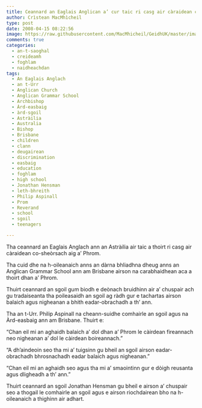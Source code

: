 ```yaml
---
title: Ceannard an Eaglais Anglican a’ cur taic ri casg air càraidean co-sheòrsach aig a’ Phrom
author: Crìstean MacMhìcheil
type: post
date: 2008-04-15 08:22:56
image: https://raw.githubusercontent.com/MacMhicheil/GeidhUK/master/images/2008-04-15-ceannard-an-eaglais-anglican-a-cur-taic-ri-casg-air-caraidean-co-sheorsach-aig-a-phrom.jpg
comments: true
categories:
  - an-t-saoghal
  - creideamh
  - foghlam
  - naidheachdan
tags:
  - An Eaglais Anglach
  - an t-Urr
  - Anglican Church
  - Anglican Grammar School
  - Archbishop
  - Àrd-easbaig
  - àrd-sgoil
  - Astràilia
  - Australia
  - Bishop
  - Brisbane
  - children
  - clann
  - deugairean
  - discrimination
  - easbaig
  - education
  - foghlam
  - high school
  - Jonathan Hensman
  - leth-bhreith
  - Philip Aspinall
  - Prom
  - Reverand
  - school
  - sgoil
  - teenagers

---
```

Tha ceannard an Eaglais Anglach ann an Astràilia air taic a thoirt ri casg air càraidean co-sheòrsach aig a&#8217; Phrom.

<!--more-->

Tha cuid dhe na h-oileanaich anns an dàrna bhliadhna dheug anns an Anglican Grammar School ann am Brisbane airson na carabhaidhean aca a thoirt dhan a&#8217; Phrom.

Thuirt ceannard an sgoil gum biodh e deònach bruidhinn air a&#8217; chuspair ach gu tradaiseanta tha poileasaidh an sgoil ag ràdh gur e tachartas airson balaich agus nigheanan a bhith eadar-obrachadh a th&#8217; ann.

Tha an t-Urr. Philip Aspinall na cheann-suidhe comhairle an sgoil agus na Àrd-easbaig ann am Brisbane. Thuirt e:

&#8220;Chan eil mi an aghaidh balaich a&#8217; dol dhan a&#8217; Phrom le càirdean fireannach neo nigheanan a&#8217; dol le càirdean boireannach.&#8221;

&#8220;A dh&#8217;aindeoin seo tha mi a&#8217; tuigsinn gu bheil an sgoil airson eadar-obrachadh bhrosnachadh eadar balaich agus nigheanan.&#8221;

&#8220;Chan eil mi an aghaidh seo agus tha mi a&#8217; smaointinn gur e dòigh reusanta agus dligheadh a th&#8217; ann.&#8221;

Thuirt ceannard an sgoil Jonathan Hensman gu bheil e airson a&#8217; chuspair seo a thogail le comhairle an sgoil agus e airson riochdairean bho na h-oileanaich a thighinn air adhart.
